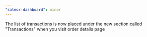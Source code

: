 ```yaml
---
"saleor-dashboard": minor
---
```


The list of transactions is now placed under the new section called "Transactions" when you visit order details page